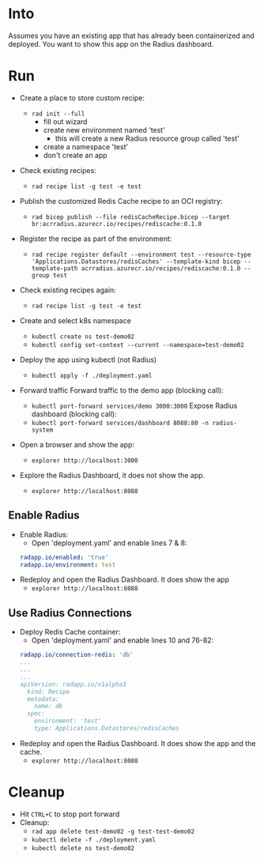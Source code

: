 # Into
Assumes you have an existing app that has already been containerized and deployed. 
You want to show this app on the Radius dashboard.

# Run
- Create a place to store custom recipe:
  - `rad init --full`
    - fill out wizard
    - create new environment named 'test'
      - this will create a new Radius resource group called 'test'
    - create a namespace 'test'
    - don't create an app
- Check existing recipes:
  - `rad recipe list -g test -e test`
- Publish the customized Redis Cache recipe to an OCI registry:
  - `rad bicep publish --file redisCacheRecipe.bicep --target br:acrradius.azurecr.io/recipes/rediscache:0.1.0`
- Register the recipe as part of the environment:
  - `rad recipe register default --environment test --resource-type 'Applications.Datastores/redisCaches' --template-kind bicep --template-path acrradius.azurecr.io/recipes/rediscache:0.1.0 --group test`
- Check existing recipes again:
  - `rad recipe list -g test -e test`

- Create and select k8s namespace
    - `kubectl create ns test-demo02`
    - `kubectl config set-context --current --namespace=test-demo02`
- Deploy the app using kubectl (not Radius)
    - `kubectl apply -f ./deployment.yaml`
- Forward traffic
    Forward traffic to the demo app (blocking call):
    - `kubectl port-forward services/demo 3000:3000`
    Expose Radius dashboard (blocking call):
    - `kubectl port-forward services/dashboard 8088:80 -n radius-system`
    
- Open a browser and show the app:
    - `explorer http://localhost:3000`
- Explore the Radius Dashboard, it does not show the app.
  - `explorer http://localhost:8088`

## Enable Radius
- Enable Radius: 
  - Open 'deployment.yaml' and enable lines 7 & 8:
  ```yaml
  radapp.io/enabled: 'true'
  radapp.io/environment: test
  ```
- Redeploy and open the Radius Dashboard. It does show the app
  - `explorer http://localhost:8088`

## Use Radius Connections

- Deploy Redis Cache container: 
  - Open 'deployment.yaml' and enable lines 10 and 76-82:
  ```yaml
  radapp.io/connection-redis: 'db'
  ...
  ...
  ...
  apiVersion: radapp.io/v1alpha3
    kind: Recipe
    metadata:
      name: db
    spec:
      environment: 'test'
      type: Applications.Datastores/redisCaches
  ```
- Redeploy and open the Radius Dashboard. It does show the app and the cache.
  - `explorer http://localhost:8088`

# Cleanup
- Hit `CTRL+C` to stop port forward
- Cleanup:
  - `rad app delete test-demo02 -g test-test-demo02`
  - `kubectl delete -f ./deployment.yaml`
  - `kubectl delete ns test-demo02`